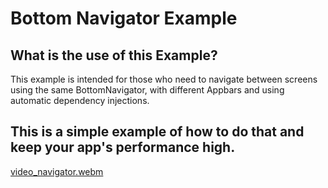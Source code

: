 # Bottom Navigator Example 

## What is the use of this Example?

This example is intended for those who need to navigate between screens using the same BottomNavigator, with different Appbars and using automatic dependency injections.

This is a simple example of how to do that and keep your app's performance high.
---

[video_navigator.webm](https://user-images.githubusercontent.com/81427844/222915802-a3449919-8720-482f-b051-6a8818587d71.webm)

